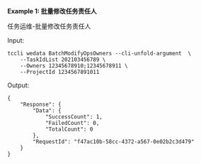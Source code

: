 **Example 1: 批量修改任务责任人**

任务运维-批量修改任务责任人

Input: 

```
tccli wedata BatchModifyOpsOwners --cli-unfold-argument  \
    --TaskIdList 202103456789 \
    --Owners 12345678910;12345678911 \
    --ProjectId 1234567891011
```

Output: 
```
{
    "Response": {
        "Data": {
            "SuccessCount": 1,
            "FailedCount": 0,
            "TotalCount": 0
        },
        "RequestId": "f47ac10b-58cc-4372-a567-0e02b2c3d479"
    }
}
```

